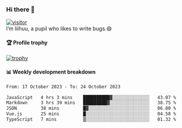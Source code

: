### Hi there 👋
[![visitor](https://visitor-badge.glitch.me/badge?page_id=liihuu&right_color=blue)](https://github.com/liihuu)<br>
I’m liihuu, a pupil who likes to write bugs.😄


#### 🏆 Profile trophy
[![trophy](https://github-profile-trophy.vercel.app?username=liihuu&margin-w=16&margin-h=16&rank=-C,-B)](https://github.com/liihuu)


#### 📊 Weekly development breakdown
<!--START_SECTION:waka-->

```txt
From: 17 October 2023 - To: 24 October 2023

JavaScript   4 hrs 3 mins    ██████████▓░░░░░░░░░░░░░░   43.07 %
Markdown     3 hrs 39 mins   █████████▓░░░░░░░░░░░░░░░   38.75 %
JSON         38 mins         █▓░░░░░░░░░░░░░░░░░░░░░░░   06.80 %
Vue.js       25 mins         █░░░░░░░░░░░░░░░░░░░░░░░░   04.58 %
TypeScript   7 mins          ▒░░░░░░░░░░░░░░░░░░░░░░░░   01.32 %
```

<!--END_SECTION:waka-->

<!--
**liihuu/liihuu** is a ✨ _special_ ✨ repository because its `README.md` (this file) appears on your GitHub profile.

Here are some ideas to get you started:

- 🔭 I’m currently working on ...
- 🌱 I’m currently learning ...
- 👯 I’m looking to collaborate on ...
- 🤔 I’m looking for help with ...
- 💬 Ask me about ...
- 📫 How to reach me: ...
- 😄 Pronouns: ...
- ⚡ Fun fact: ...
-->
